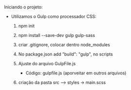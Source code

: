 Iniciando o projeto:

* Utilizamos o Gulp como processador CSS:
    1. npm init
    2. npm install --save-dev gulp gulp-sass
    3. criar .gitignore, colocar dentro node_modules
    4. No package.json add "build": "gulp", no scripts
    5. Ajuste do arquivo GulpFile.js
        * Código: gulpfile.js (aporveitar em outros arquivos)

    6. criação da pasta src --> styles -> main.scss

